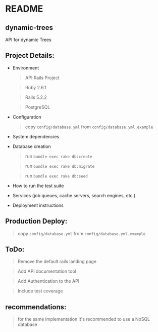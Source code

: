 # README

## dynamic-trees

API for dynamic Trees


## Project Details:

* Environment

  > API Rails Project

  > Ruby 2.6.1

  > Rails 5.2.2

  > PostgreSQL


* Configuration

  > copy `config/database.yml` from `config/database.yml.example`

* System dependencies

* Database creation

  > run `bundle exec rake db:create`

  > run `bundle exec rake db:migrate`

  > run `bundle exec rake db:seed`

* How to run the test suite

* Services (job queues, cache servers, search engines, etc.)

* Deployment instructions


## Production Deploy:

  > copy `config/database.yml` from `config/database.yml.example`


## ToDo:

  > Remove the default rails landing page

  > Add API documentation tool

  > Add Authentication to the API

  > Include test coverage

## recommendations:

  > for the same implementation it's recommended to use a NoSQL database
